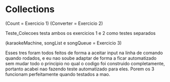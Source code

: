 # Collections

(Count = Exercicio 1)
(Converter = Exercicio 2)

Teste_Colecoes testa ambos os exercicios 1 e 2 como testes separados

(karaokeMachine, songList e songQueue = Exercicio 3)

Esses tres foram todos feitos de forma a aceitar input na linha de comando quando rodados, e eu nao soube adaptar de forma a ficar automatizado sem mudar todo o principio no qual o codigo foi construido completamente, portanto acabei nao fazendo teste automatizado para eles. Porem os 3 funcionam perfeitamente quando testados a mao.
